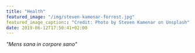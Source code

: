 ```yaml
---
title: "Health"
featured_image: "/img/steven-kamenar-forrest.jpg"
featured_image_caption:: "Credit: Photo by Steven Kamenar on Unsplash"
date: 2019-06-12T17:50:41+02:00
---
```

_"Mens sana in corpore sano"_